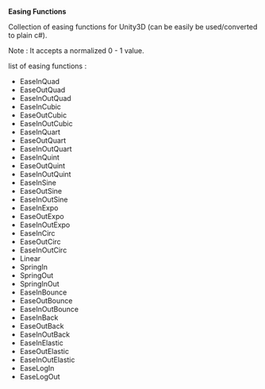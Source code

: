 **Easing Functions**

Collection of easing functions for Unity3D (can be easily be used/converted to plain c#).

Note : It accepts a normalized 0 - 1 value.

list of easing functions :

- EaseInQuad
- EaseOutQuad
- EaseInOutQuad
- EaseInCubic
- EaseOutCubic
- EaseInOutCubic
- EaseInQuart
- EaseOutQuart
- EaseInOutQuart
- EaseInQuint
- EaseOutQuint
- EaseInOutQuint
- EaseInSine
- EaseOutSine
- EaseInOutSine
- EaseInExpo
- EaseOutExpo
- EaseInOutExpo
- EaseInCirc
- EaseOutCirc
- EaseInOutCirc
- Linear
- SpringIn
- SpringOut
- SpringInOut
- EaseInBounce
- EaseOutBounce
- EaseInOutBounce
- EaseInBack
- EaseOutBack
- EaseInOutBack
- EaseInElastic
- EaseOutElastic
- EaseInOutElastic
- EaseLogIn
- EaseLogOut
